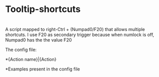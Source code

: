 # Tooltip-shortcuts

# 
A script mapped to right-Ctrl + (Numpad0/F20) that allows multiple shortcuts.
I use F20 as secondary trigger because when numlock is off, Numpad0 has the the value F20


The config file:

*{Action name}|{Action}

*Examples present in the config file
